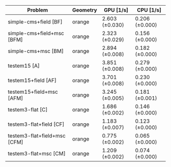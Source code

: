 | Problem                      | Geometry |      GPU [1/s] |      CPU [1/s] |
| ---------------------------- | -------- | -------------- | -------------- |
| simple-cms+field [BF]        | orange   | 2.603 (±0.030) | 0.206 (±0.000) |
| simple-cms+field+msc [BFM]   | orange   | 2.323 (±0.029) | 0.156 (±0.000) |
| simple-cms+msc [BM]          | orange   | 2.894 (±0.008) | 0.182 (±0.000) |
| testem15 [A]                 | orange   | 3.851 (±0.008) | 0.279 (±0.000) |
| testem15+field [AF]          | orange   | 3.701 (±0.008) | 0.230 (±0.000) |
| testem15+field+msc [AFM]     | orange   | 3.245 (±0.005) | 0.181 (±0.001) |
| testem3-flat [C]             | orange   | 1.686 (±0.002) | 0.146 (±0.000) |
| testem3-flat+field [CF]      | orange   | 1.183 (±0.007) | 0.123 (±0.000) |
| testem3-flat+field+msc [CFM] | orange   | 0.775 (±0.002) | 0.065 (±0.000) |
| testem3-flat+msc [CM]        | orange   | 1.209 (±0.002) | 0.074 (±0.000) |
